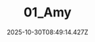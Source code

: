 ---
title: "01_Amy"
description: ""
image: "/uploads/photos/1761814154419-01_Amy.webp"
thumbnail: "/uploads/photos/1761814154419-01_Amy-thumb.webp"
width: 4000
height: 6000
featured: false
date: 2025-10-30T08:49:14.427Z
order: 0
---